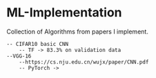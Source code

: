 # ML-Implementation
Collection of Algorithms from papers I implement.

    -- CIFAR10 basic CNN
        -- TF -> 83.3% on validation data
    --VGG-16
        --https://cs.nju.edu.cn/wujx/paper/CNN.pdf
        -- PyTorch ->
